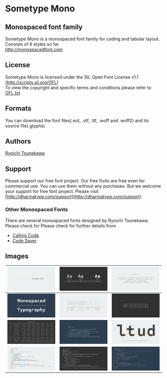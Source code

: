 # Sometype Mono

## Monospaced font family
Sometype Mono is a monospaced font family for coding and tabular layout.  
Consists of 6 styles so far.  
http://monospacedfont.com


## License
Sometype Mono is licensed under the SIL Open Font License v1.1 (<http://scripts.sil.org/OFL>)  
To view the copyright and specific terms and conditions please refer to [OFL.txt](https://github.com/dharmatype/Sometype-Mono/blob/master/OFL.txt)

## Formats
You can download the font files(.eot, .otf, .ttf, .woff and .woff2) and its source file(.glyphs)

## Authors
[Ryoichi Tsunekawa](http://dharmatype.com)  


## Support
Please support our free font project.
Our free fonts are free even for commercial use. You can use them without any purchases.
But we welcome your support for free font project. Please visit [http://dharmatype.com/support](http://dharmatype.com/support)

### Other Monospaced Fonts
There are several monospaced fonts designed by Ryoichi Tsunekawa.  
Please check for Please check for further details from  
* [Calling Code](https://dharmatype.com/calling-code)  
* [Code Saver](https://dharmatype.com/code-saver)  

## Images
![/documentation/img/SometypeMono_001.png](/documentation/img/SometypeMono_001.png)|![/documentation/img/SometypeMono_002.png](/documentation/img/SometypeMono_002.png)|![/documentation/img/SometypeMono_010.png](/documentation/img/SometypeMono_010.png)
----|---- |----
![/documentation/img/SometypeMono_005.png](/documentation/img/SometypeMono_005.png)|![/documentation/img/SometypeMono_006.png](/documentation/img/SometypeMono_006.png)|![/documentation/img/SometypeMono_003.png](/documentation/img/SometypeMono_003.png)
![/documentation/img/SometypeMono_007.png](/documentation/img/SometypeMono_007.png)|![/documentation/img/SometypeMono_011.png](/documentation/img/SometypeMono_011.png)|![/documentation/img/SometypeMono_004.png](/documentation/img/SometypeMono_004.png)
![/documentation/img/SometypeMono_008.png](/documentation/img/SometypeMono_008.png)|![/documentation/img/SometypeMono_012.png](/documentation/img/SometypeMono_012.png)|![/documentation/img/SometypeMono_009.png](/documentation/img/SometypeMono_009.png)
